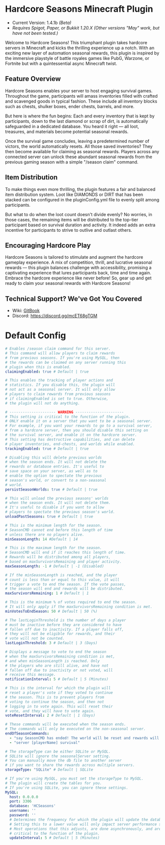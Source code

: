 # Hardcore Seasons Minecraft Plugin
- Current Version: 1.4.1b _(Beta)_
- _Requires Spigot, Paper, or Bukkit 1.20.X_ 
_(Other versions "May" work, but have not been tested.)_

Welcome to Hardcore Seasons! This triumphant plugin takes hardcore servers in Minecraft and kicks the thrilling experience up a notch. With an exciting new layer of automation seasonal rewards, this plugin is inspired by the immersive playstyle of battle royales games like PubG, Warzone, or Fortnite but with a quintessential async Minecraft twist.

## Feature Overview

Hardcore Seasons enables your server to host engaging survival games. Throughout the game, participants will amass inventories filled with crafted and scavenged goods in typical fashion. These include all inventory blocks such as chests, shulker boxes, ender chests, barrels, and more.

But here is where the fun begins: Each and every inventory that is kept by participants, down to the last diamond or scrap of dirt, is automatically safeguarded in a dedicated database. You heard it right — all loot, treasures, and materials become potential seasonal rewards.

Once the survival game concludes, leaving a predetermined number of victors, the world automatically resets. All those saved inventories? They then become available for claiming as seasonal rewards. Players across any connected server can unlock these abundant seasonal rewards from the previous gaming season with a simple "/season claim" command.

## Item Distribution

To make things even more thrilling, the plugin features a fair and balanced item distribution system. Loot like DIAMONDS or DIRT that has been stacked can be configured in the pluginConfig.yml file to evenly split among participants.

But what to do when the loot count doesn't divide evenly? No worries, in those cases, the remaining items will be distributed to the top-tier participant based on survival duration and activity. It indeed adds an extra incentive for participants to strive to outlive and outlast others.

## Encouraging Hardcore Play
Hardcore Seasons is tailored to stimulate and augment the hardcore gameplay experience. A mix of competition, thrill, and lucrative seasonal rewards — this plugin balances challenge with accessibility, promising a captivating experience that lures participants back, time and time again. Embrace the hardcore experience like never before! So, gear up and get ready to claim your seasonal rewards with Hardcore Seasons!

## Technical Support? We've Got You Covered
- Wiki: [GitBook](https://app.gitbook.com/invite/p0BPImHuxjc0DaxRNvT8/YF5rgrN12WFlkv2ukwoV)
- Discord: https://discord.gg/mcET68gTGM

# Default Config
```yaml
# Enables /season claim command for this server.
# This command will allow players to claim rewards
# from previous seasons. If you're using MySQL, then
# the rewards can be claimed on any server running this
# plugin when this is enabled.
claimingEnabled: true # Default | true

# This enables the tracking of player actions and
# statistics. If you disable this, the plugin will
# not act as a seasonal server. It will only allow
# players to claim rewards from previous seasons
# if claimingEnabled is set to true. Otherwise,
# the plugin will not do anything.

# --------------------- WARNING ----------------------
# This setting is critical to the function of the plugin.
# ONLY enable it on a server that you want to be a seasonal server.
# For example, if you want your rewards to go to a survival server,
# from a hardcore server, then you should disable this setting on
# the survival server, and enable it on the hardcore server.
# This setting has destructive capabilities, and can delete
# player inventories, end-chests, and worlds while enabled.
trackingEnabled: true # Default | true

# Disabling this will delete previous worlds
# when the season ends. It will not delete the
# rewards or database entries. It's useful to
# save space on your server, as well as to
# enable the option to spectate the previous
# season's world, or convert to a non-seasonal
# world.
persistSeasonWorlds: true # Default | true

# This will unload the previous seasons' worlds
# when the season ends. It will not delete them.
# It's useful to disable if you want to allow
# players to spectate the previous season's world.
unloadPastSeasons: true # Default | true

# This is the minimum length for the season.
# SeasonCMD cannot end before this length of time
# unless there are no players alive.
minSeasonLength: 14 #Default | 14

# This is the maximum length for the season.
# SeasonCMD will end if it reaches this length of time.
# Rewards will be distributed among all players,
# based on maxSurvivorsRemaining and player activity.
maxSeasonLength: -1 # Default | -1 (Disabled)

# If the minSeasonLength is reached, and the player
# count is less than or equal to this value, it will
# trigger a vote to end the season. If the vote passes,
# the season will end and rewards will be distributed.
maxSurvivorsRemaining: 1 # Default | 1

# This is the minimum % of votes required to end the season.
# It will only apply if the maxSurvivorsRemaining condition is met.
minVotesToEndSeason: 50 # Default | 50 (%)

# The lastLoginThreshold is the number of days a player
# must be inactive before they are considered to have
# fallen off due to inactivity. If a player falls off,
# they will not be eligible for rewards, and their
# vote will not be counted.
lastLoginThreshold: 3 # Default | 3 (Days)

# Displays a message to vote to end the season
# when the maxSurvivorsRemaining condition is met,
# and when minSeasonLength is reached. Only
# the players who are still alive, and have not
# fallen off due to inactivity or not voted, will
# receive this message.
notificationInterval: 5 # Default | 5 (Minutes)

# This is the interval for which the plugin will
# reset a player's vote if they voted to continue
# the season. This is to prevent players from
# voting to continue the season, and then not
# logging in to vote again. This will reset their
# vote, and they will have to vote again.
voteResetInterval: 2 # Default | 1 (Days)

# These commands will be executed when the season ends.
# The commands will only be executed on the non-seasonal server.
endOfSeasonCommands:
  - "say SeasonCMD has ended! The world will be reset and rewards will be split among all players."
  - "server [playerName] survival"

# The storageType can be either SQLite or MySQL.
# SQLite will ignore the seasonalServer setting.
# You can manually move the db file to another server
# if you want to share the rewards across multiple servers.
storageType: "SQLite" # Default | SQLite

# If you're using MySQL, you must set the storageType to MySQL.
# The plugin will create the tables for you.
# If you're using SQLite, you can ignore these settings.
MySQL:
  host: 0.0.0.0
  port: 3306
  database: 'HCSeasons'
  username: ''
  password: ''
  # Determines the frequency for which the plugin will update the database.
  # Setting this to a lower value will only impact server performance slightly.
  # Most operations that this adjusts, are done asynchronously, and are not
  # critical to the function of the plugin.
  updateInterval: 5 # Default | 5 (Minutes)
```